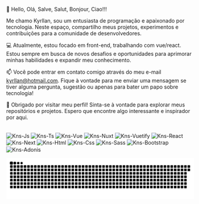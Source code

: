 👋 Hello, Olá, Salve, Salut, Bonjour, Ciao!!!

Me chamo Kyrllan, sou um entusiasta de programação e apaixonado por tecnologia. Neste espaço, compartilho meus projetos, experimentos e contribuições para a comunidade de desenvolvedores.

💻 Atualmente, estou focado em front-end, trabalhando com vue/react. Estou sempre em busca de novos desafios e oportunidades para aprimorar minhas habilidades e expandir meu conhecimento.

📫 Você pode entrar em contato comigo através do meu e-mail kyrllan@hotmail.com. Fique à vontade para me enviar uma mensagem se tiver alguma pergunta, sugestão ou apenas para bater um papo sobre tecnologia!

🚀 Obrigado por visitar meu perfil! Sinta-se à vontade para explorar meus repositórios e projetos. Espero que encontre algo interessante e inspirador por aqui.

<div style="display: inline_block"><br>
  <img align="center" alt="Kns-Js" height="30" width="40" src="https://github.com/Kyrllan/kyrllan/assets/31549101/0db9778b-ef47-4afe-be0c-1f5cf85f43b3">
  <img align="center" alt="Kns-Ts" height="30" width="40" src="https://github.com/Kyrllan/kyrllan/assets/31549101/01e357d8-93e3-42b2-b6dc-7ced1197c250">
  <img align="center" alt="Kns-Vue" height="30" width="40" src="https://github.com/Kyrllan/kyrllan/assets/31549101/6a4c4221-639d-4c03-b77a-3ebab1b696ba">
  <img align="center" alt="Kns-Nuxt" height="30" width="40" src="https://github.com/Kyrllan/kyrllan/assets/31549101/1cc465e7-1122-4d93-8869-3297e4fc9118">
  <img align="center" alt="Kns-Vuetify" height="30" width="40" src="https://github.com/Kyrllan/kyrllan/assets/31549101/d5cd7e71-d471-4b8c-9861-961ec1b5178b">
  <img align="center" alt="Kns-React" height="30" width="40" src="https://github.com/Kyrllan/kyrllan/assets/31549101/c8627cc4-a741-46e6-9755-856ff5688613">
  <img align="center" alt="Kns-Next" height="30" width="40" src="https://github.com/Kyrllan/kyrllan/assets/31549101/f53875be-fa17-4508-928e-d34c9d645bb3">
  <img align="center" alt="Kns-Html" height="30" width="40" src="https://github.com/Kyrllan/kyrllan/assets/31549101/532d944c-8d8e-4b9d-ac13-3083ec1034bb">
  <img align="center" alt="Kns-Css" height="30" width="40" src="https://github.com/Kyrllan/kyrllan/assets/31549101/9ba1cb23-4035-4419-ad53-540c486a3cfd">
  <img align="center" alt="Kns-Sass" height="30" width="40" src="https://github.com/Kyrllan/kyrllan/assets/31549101/b9cf67ca-9f07-4655-a370-ebb6e7d5e095">
  <img align="center" alt="Kns-Bootstrap" height="30" width="40" src="https://github.com/Kyrllan/kyrllan/assets/31549101/2eedcce4-078b-4e88-af10-8d10959e55a9">
  <img align="center" alt="Kns-Adonis" height="30" width="40" src="https://cdn.jsdelivr.net/gh/devicons/devicon@latest/icons/adonisjs/adonisjs-original.svg"/>
</div>

![snake gif](https://github.com/Kyrllan/Kyrllan/blob/output/github-snake-dark.svg)
